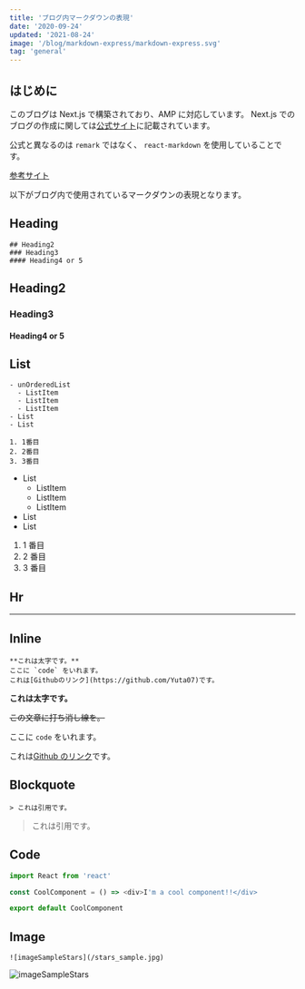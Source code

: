 ```yaml
---
title: 'ブログ内マークダウンの表現'
date: '2020-09-24'
updated: '2021-08-24'
image: '/blog/markdown-express/markdown-express.svg'
tag: 'general'
---
```


## はじめに

このブログは Next.js で構築されており、AMP に対応しています。
Next.js でのブログの作成に関しては[公式サイト](https://nextjs.org/)に記載されています。

公式と異なるのは `remark` ではなく、 `react-markdown` を使用していることです。

[参考サイト](https://jfelix.info/blog/how-to-make-a-static-blog-with-next-js)

以下がブログ内で使用されているマークダウンの表現となります。

## Heading

```
## Heading2
### Heading3
#### Heading4 or 5
```

## Heading2

### Heading3

#### Heading4 or 5

## List

```
- unOrderedList
  - ListItem
  - ListItem
  - ListItem
- List
- List

1. 1番目
2. 2番目
3. 3番目
```

- List
  - ListItem
  - ListItem
  - ListItem
- List
- List

1. 1 番目
2. 2 番目
3. 3 番目

## Hr

---

## Inline

```
**これは太字です。**
ここに `code` をいれます。
これは[Githubのリンク](https://github.com/Yuta07)です。
```

**これは太字です。**

~~この文章に打ち消し線を。~~

ここに `code` をいれます。

これは[Github のリンク](https://github.com/Yuta07)です。

## Blockquote

```
> これは引用です。
```

> これは引用です。

## Code

```typescript
import React from 'react'

const CoolComponent = () => <div>I'm a cool component!!</div>

export default CoolComponent
```

## Image

```
![imageSampleStars](/stars_sample.jpg)
```

![imageSampleStars](/blog/markdown-express/stars_sample.jpg)
